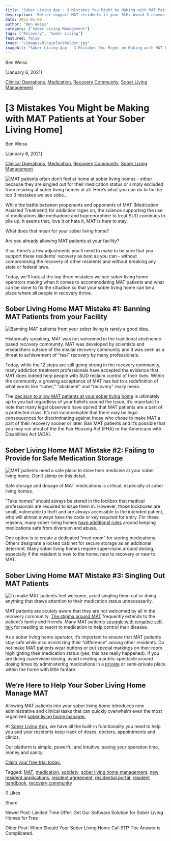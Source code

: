 ```yaml
---
title: "Sober Living App - 3 Mistakes You Might be Making with MAT Patients at Your Sober Living Home"
description: 'Better support MAT residents in your SLH: Avoid 3 common pitfalls (Jan 2021 tips). From the Sober Living App blog archives.'
date: 2021-01-06
author: "Ben Weiss"
category: ["Sober Living Management"]
tags: ["Recovery", "Sober Living"]
featured: false
image: "/images/blog/placeholder.jpg"
imageAlt: "Sober Living App - 3 Mistakes You Might be Making with MAT Patients at Your Sober Living Home"
---
```


Ben Weiss

[January 6, 2021]

[Clinical Operations](/sober-living-app-blog/category/Clinical+Operations), [Medication](/sober-living-app-blog/category/Medication), [Recovery Community](/sober-living-app-blog/category/Recovery+Community), [Sober Living Management](/sober-living-app-blog/category/Sober+Living+Management)

#  [3 Mistakes You Might be Making with MAT Patients at Your Sober Living Home]

Ben Weiss

[January 6, 2021]

[Clinical Operations](/sober-living-app-blog/category/Clinical+Operations), [Medication](/sober-living-app-blog/category/Medication), [Recovery Community](/sober-living-app-blog/category/Recovery+Community), [Sober Living Management](/sober-living-app-blog/category/Sober+Living+Management)

![MAT patients often don’t feel at home at sober living homes - either because they are singled out for their medication status or simply excluded from residing at sober living homes at all. Here’s what you can do to fix the top 3 mistakes we see sobe…](/images/blog/3-mistakes-you-might-be-making-with-mat-patients-at-your-sober-living-home/Screenshot_2020-12-31_at_12.53.04_PM.png)

While the battle between proponents and opponents of MAT (Medication Assisted Treatment) for addiction rages on, the science supporting the use of medications like methadone and buprenorphine to treat SUD continues to pile up. It seems that, love it or hate it, MAT is here to stay. 

What does that mean for your sober living home? 

Are you already allowing MAT patients at your facility? 

If so, there’s a few adjustments you’ll need to make to be sure that you support these residents’ recovery as best as you can - without compromising the recovery of other residents and without breaking any state or federal laws.

Today, we’ll look at the top three mistakes we see sober living home operators making when it comes to accommodating MAT patients and what can be done to fix the situation so that your sober living home can be a place where all people in recovery thrive. 

## Sober Living Home MAT Mistake #1: Banning MAT Patients from your Facility

![Banning MAT patients from your sober living is rarely a good idea.](/images/blog/3-mistakes-you-might-be-making-with-mat-patients-at-your-sober-living-home/Screenshot_2020-12-31_at_12.56.28_PM.png)

Historically speaking, MAT was not welcomed in the traditional abstinence-based recovery community. MAT was developed by scientists and researchers outside of the insular recovery community and it was seen as a threat to achievement of “real” recovery by many professionals. 

Today, while the 12 steps are still going strong in the recovery community, many addiction treatment professionals have accepted the evidence that MAT does indeed help people with SUD reclaim control of their lives. Within the community, a growing acceptance of MAT has led to a redefinition of what words like “sober,” “abstinent” and “recovery” really mean. 

The [decision to allow MAT patients at your sober living home](https://soberlivingapp.com/sober-living-app-blog/2020/2/18/find-your-people-defining-your-ideal-sober-living-home-resident) is ultimately up to you but regardless of your beliefs around the issue, it’s important to note that many legal observers have opined that MAT patients are a part of a protected class. It’s not inconceivable that there may be legal consequences for discriminating against those who chose to make MAT a part of their recovery sooner or later. Ban MAT patients and it’s possible that you may run afoul of the the Fair Housing Act (FHA) or the Americans with Disabilities Act (ADA). 

## Sober Living Home MAT Mistake #2: Failing to Provide for Safe Medication Storage

![MAT patients need a safe place to store their medicine at your sober living home. Don’t skimp on this detail.](/images/blog/3-mistakes-you-might-be-making-with-mat-patients-at-your-sober-living-home/Screenshot_2020-12-31_at_12.58.37_PM.png)

Safe storage and dosage of MAT medications is critical, especially at sober living homes. 

“Take homes” should always be stored in the lockbox that medical professionals are required to issue them in. However, those lockboxes are small, vulnerable to theft and are always accessible to the intended patient, who will almost always have the code or key required for entry. For these reasons, many sober living homes [have additional rules](https://soberlivingapp.com/sober-living-app-blog/2020/6/30/heres-what-you-need-to-start-including-in-your-sober-living-home-resident-agreements) around keeping medications safe from diversion and abuse. 

One option is to create a dedicated “med room” for storing medications. Others designate a locked cabinet for secure storage as an additional deterrent. Many sober living homes require supervision around dosing, especially if the resident is new to the home, new to recovery or new to MAT. 

## Sober Living Home MAT Mistake #3: Singling Out MAT Patients 

![To make MAT patients feel welcome, avoid singling them out or doing anything that draws attention to their medication status unnecessarily.](/images/blog/3-mistakes-you-might-be-making-with-mat-patients-at-your-sober-living-home/Screenshot_2020-12-31_at_12.55.28_PM.png)

MAT patients are acutely aware that they are not welcomed by all in the recovery community. [The stigma around MAT](../../../2019/11/19/dealing-with-nimbys-at-your-sober-living-housenbsp.html) frequently extends to the patient’s family and friends. Many MAT patients [struggle with negative self-talk](https://soberlivingapp.com/sober-living-app-blog/2020/10/20/4-ways-a-trauma-informed-approach-can-help-your-sober-living-residents-cope-with-pandemic-stress) for needing to resort to medication to help control their disease.

As a sober living home operator, it’s important to ensure that MAT patients stay safe while also minimizing their “difference” among other residents. Do not make MAT patients wear buttons or put special markings on their room highlighting their medication status (yes, this has really happened). If you are doing supervised dosing, avoid creating a public spectacle around dosing times by administering medications in a [private](https://soberlivingapp.com/sober-living-app-blog/2020/7/21/is-your-sober-living-home-accidentally-violating-hipaa-laws) or semi-private place within the home with little fanfare. 

## We’re Here to Help Your Sober Living Home Manage MAT 

Allowing MAT patients into your sober living home introduces new administrative and clinical tasks that can quickly overwhelm even the most organized [sober living home manager.](../../../2020/8/5/5-things-your-sober-living-home-manager-is-afraid-to-tell-you.html) 

At  [Sober Living App](/), we have all the built-in functionality you need to help you and your residents keep track of doses, doctors, appointments and clinics. 

Our platform is simple, powerful and intuitive, saving your operation time, money and sanity. 

[Claim your free trial today.](https://behavehealth.com/get-started)

Tagged: [MAT](/sober-living-app-blog/tag/MAT), [medication](/sober-living-app-blog/tag/medication), [sobriety](/sober-living-app-blog/tag/sobriety), [sober living home management](/sober-living-app-blog/tag/sober+living+home+management), [new resident applications](/sober-living-app-blog/tag/new+resident+applications), [resident agreement](https://soberlivingapp.com/sober-living-app-blog/tag/resident+agreement), [residential portal](https://soberlivingapp.com/sober-living-app-blog/tag/residential+portal), [resident handbook](https://soberlivingapp.com/sober-living-app-blog/tag/resident+handbook), [recovery community](/sober-living-app-blog/tag/recovery+community)

0 Likes

Share

Newer Post: Limited Time Offer: Get Our Software Solution for Sober Living Homes for Free

Older Post: When Should Your Sober Living Home Call 911? The Answer is Complicated.